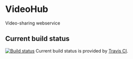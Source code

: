 # VideoHub
Video-sharing webservice

## Current build status
[![Build status](https://travis-ci.org/maciaszczykm/VideoHub.svg)](https://travis-ci.org/maciaszczykm/VideoHub)
Current build status is provided by [Travis CI](https://travis-ci.org/).